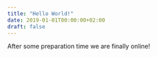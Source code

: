 ```yaml
---
title: "Hello World!"
date: 2019-01-01T00:00:00+02:00
draft: false
---
```


After some preparation time we are finally online!